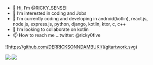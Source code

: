 - 👋 Hi, I’m @RICKY_SENSEI
- 👀 I’m interested in coding and Jobs
- 🌱 I’m currently coding and developing in android(kotlin), react.js, node.js, express.js, python, django, kotlin, ktor, c, c++
- 💞️ I’m looking to collaborate on kotlin
- 📫 How to reach me ...twitter: @ricky0five

![https://github.com/DERRICKSONNDAMBUKI/](gitartwork.svg)

<a href="https://github.com/DERRICKSONNDAMBUKI/github-readme-stats">
  <img align="center" src="https://github-readme-stats.vercel.app/api/top-langs/?username=DERRICKSONNDAMBUKI&layout=compact&langs_count=15" />
</a>
<a href="https://github.com/DERRICKSONNDAMBUKI">
  <img align="center" src="https://github-readme-stats.vercel.app/api?username=DERRICKSONNDAMBUKI&show_icons=true&theme=tokyonight&count_private=true" />
</a>

<!---
DERRICKSONNDAMBUKI/DERRICKSONNDAMBUKI is a ✨ special ✨ repository because its `README.md` (this file) appears on your GitHub profile.
You can click the Preview link to take a look at your changes.
--->
